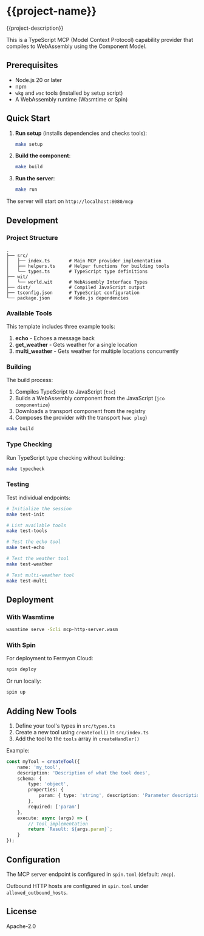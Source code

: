 # {{project-name}}

{{project-description}}

This is a TypeScript MCP (Model Context Protocol) capability provider that compiles to WebAssembly using the Component Model.

## Prerequisites

- Node.js 20 or later
- npm
- `wkg` and `wac` tools (installed by setup script)
- A WebAssembly runtime (Wasmtime or Spin)

## Quick Start

1. **Run setup** (installs dependencies and checks tools):
   ```bash
   make setup
   ```

2. **Build the component**:
   ```bash
   make build
   ```

3. **Run the server**:
   ```bash
   make run
   ```

The server will start on `http://localhost:8080/mcp`

## Development

### Project Structure

```
.
├── src/
│   ├── index.ts       # Main MCP provider implementation
│   ├── helpers.ts     # Helper functions for building tools
│   └── types.ts       # TypeScript type definitions
├── wit/
│   └── world.wit      # WebAssembly Interface Types
├── dist/              # Compiled JavaScript output
├── tsconfig.json      # TypeScript configuration
└── package.json       # Node.js dependencies
```

### Available Tools

This template includes three example tools:

1. **echo** - Echoes a message back
2. **get_weather** - Gets weather for a single location
3. **multi_weather** - Gets weather for multiple locations concurrently

### Building

The build process:
1. Compiles TypeScript to JavaScript (`tsc`)
2. Builds a WebAssembly component from the JavaScript (`jco componentize`)
3. Downloads a transport component from the registry
4. Composes the provider with the transport (`wac plug`)

```bash
make build
```

### Type Checking

Run TypeScript type checking without building:

```bash
make typecheck
```

### Testing

Test individual endpoints:

```bash
# Initialize the session
make test-init

# List available tools
make test-tools

# Test the echo tool
make test-echo

# Test the weather tool
make test-weather

# Test multi-weather tool
make test-multi
```

## Deployment

### With Wasmtime

```bash
wasmtime serve -Scli mcp-http-server.wasm
```

### With Spin

For deployment to Fermyon Cloud:

```bash
spin deploy
```

Or run locally:

```bash
spin up
```

## Adding New Tools

1. Define your tool's types in `src/types.ts`
2. Create a new tool using `createTool()` in `src/index.ts`
3. Add the tool to the `tools` array in `createHandler()`

Example:

```typescript
const myTool = createTool({
    name: 'my_tool',
    description: 'Description of what the tool does',
    schema: {
        type: 'object',
        properties: {
            param: { type: 'string', description: 'Parameter description' }
        },
        required: ['param']
    },
    execute: async (args) => {
        // Tool implementation
        return `Result: ${args.param}`;
    }
});
```

## Configuration

The MCP server endpoint is configured in `spin.toml` (default: `/mcp`).

Outbound HTTP hosts are configured in `spin.toml` under `allowed_outbound_hosts`.

## License

Apache-2.0
